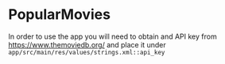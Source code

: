 # PopularMovies

In order to use the app you will need to obtain and API key from https://www.themoviedb.org/ and place it under `app/src/main/res/values/strings.xml::api_key`
